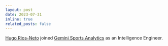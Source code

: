 ```yaml
---
layout: post
date: 2023-07-31
inline: true
related_posts: false
---
```


<a href='https://hugoriosneto.github.io/'>Hugo Rios-Neto</a> joined <a href="https://geminisports.co/">Gemini Sports Analytics</a> as an Intelligence Engineer.
